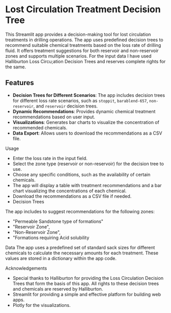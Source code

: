 # Lost Circulation Treatment Decision Tree

This Streamlit app provides a decision-making tool for lost circulation treatments in drilling operations. The app uses predefined decision trees to recommend suitable chemical treatments based on the loss rate of drilling fluid. It offers treatment suggestions for both reservoir and non-reservoir zones and supports multiple scenarios.
For the input data I have used Halliburton Loss Circu;ation Decision Trees and reserves complete rights for the same.

## Features
- **Decision Trees for Different Scenarios**: The app includes decision trees for different loss rate scenarios, such as `stoppit`, `barablend-657`, `non-reservoir`, and `reservoir` decision trees.
- **Dynamic Recommendations**: Provides dynamic chemical treatment recommendations based on user input.
- **Visualizations**: Generates bar charts to visualize the concentration of recommended chemicals.
- **Data Export**: Allows users to download the recommendations as a CSV file.

Usage
- Enter the loss rate in the input field.
- Select the zone type (reservoir or non-reservoir) for the decision tree to use.
- Choose any specific conditions, such as the availability of certain chemicals.
- The app will display a table with treatment recommendations and a bar chart visualizing the concentrations of each chemical.
- Download the recommendations as a CSV file if needed.
- Decision Trees

The app includes to suggest recommendations for the following zones:
- "Permeable Sandstone type of formations"
- "Reservoir Zone",
- "Non-Reservoir Zone",
- "Formations requiring Acid solubility

Data
The app uses a predefined set of standard sack sizes for different chemicals to calculate the necessary amounts for each treatment. These values are stored in a dictionary within the app code.

Acknowledgements
- Special thanks to Halliburton for providing the Loss Circulation Decision Trees that form the basis of this app. All rights to these decision trees and chemicals are reserved by Halliburton.
- Streamlit for providing a simple and effective platform for building web apps.
- Plotly for the visualizations.
